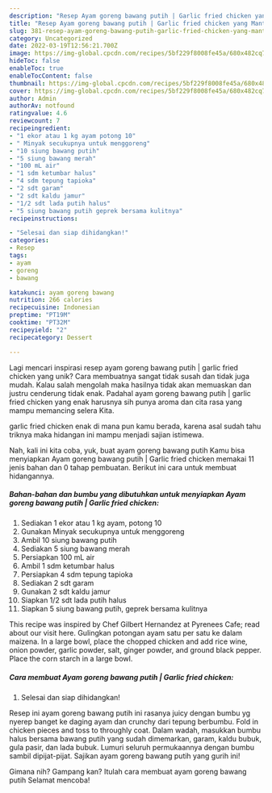 ```yaml
---
description: "Resep Ayam goreng bawang putih | Garlic fried chicken yang Mantap"
title: "Resep Ayam goreng bawang putih | Garlic fried chicken yang Mantap"
slug: 381-resep-ayam-goreng-bawang-putih-garlic-fried-chicken-yang-mantap
category: Uncategorized
date: 2022-03-19T12:56:21.700Z
image: https://img-global.cpcdn.com/recipes/5bf229f8008fe45a/680x482cq70/ayam-goreng-bawang-putih-garlic-fried-chicken-foto-resep-utama.jpg
hideToc: false
enableToc: true
enableTocContent: false
thumbnail: https://img-global.cpcdn.com/recipes/5bf229f8008fe45a/680x482cq70/ayam-goreng-bawang-putih-garlic-fried-chicken-foto-resep-utama.jpg
cover: https://img-global.cpcdn.com/recipes/5bf229f8008fe45a/680x482cq70/ayam-goreng-bawang-putih-garlic-fried-chicken-foto-resep-utama.jpg
author: Admin
authorAv: notfound
ratingvalue: 4.6
reviewcount: 7
recipeingredient:
- "1 ekor atau 1 kg ayam potong 10"
- " Minyak secukupnya untuk menggoreng"
- "10 siung bawang putih"
- "5 siung bawang merah"
- "100 mL air"
- "1 sdm ketumbar halus"
- "4 sdm tepung tapioka"
- "2 sdt garam"
- "2 sdt kaldu jamur"
- "1/2 sdt lada putih halus"
- "5 siung bawang putih geprek bersama kulitnya"
recipeinstructions:

- "Selesai dan siap dihidangkan!"
categories:
- Resep
tags:
- ayam
- goreng
- bawang

katakunci: ayam goreng bawang 
nutrition: 266 calories
recipecuisine: Indonesian
preptime: "PT19M"
cooktime: "PT32M"
recipeyield: "2"
recipecategory: Dessert

---
```





Lagi mencari inspirasi resep ayam goreng bawang putih | garlic fried chicken yang unik? Cara membuatnya sangat tidak susah dan tidak juga mudah. Kalau salah mengolah maka hasilnya tidak akan memuaskan dan justru cenderung tidak enak. Padahal ayam goreng bawang putih | garlic fried chicken yang enak harusnya sih punya aroma dan cita rasa yang mampu memancing selera Kita.




 garlic fried chicken enak di mana pun kamu berada, karena asal sudah tahu triknya maka hidangan ini mampu menjadi sajian istimewa.






Nah, kali ini kita coba, yuk, buat ayam goreng bawang putih  Kamu bisa menyiapkan Ayam goreng bawang putih | Garlic fried chicken memakai 11 jenis bahan dan 0 tahap pembuatan. Berikut ini cara untuk membuat hidangannya.

<!--inarticleads1-->

##### Bahan-bahan dan bumbu yang dibutuhkan untuk menyiapkan Ayam goreng bawang putih | Garlic fried chicken:

1. Sediakan 1 ekor atau 1 kg ayam, potong 10
1. Gunakan  Minyak secukupnya untuk menggoreng
1. Ambil 10 siung bawang putih
1. Sediakan 5 siung bawang merah
1. Persiapkan 100 mL air
1. Ambil 1 sdm ketumbar halus
1. Persiapkan 4 sdm tepung tapioka
1. Sediakan 2 sdt garam
1. Gunakan 2 sdt kaldu jamur
1. Siapkan 1/2 sdt lada putih halus
1. Siapkan 5 siung bawang putih, geprek bersama kulitnya


This recipe was inspired by Chef Gilbert Hernandez at Pyrenees Cafe; read about our visit here. Gulingkan potongan ayam satu per satu ke dalam maizena. In a large bowl, place the chopped chicken and add rice wine, onion powder, garlic powder, salt, ginger powder, and ground black pepper. Place the corn starch in a large bowl. 

<!--inarticleads2-->

##### Cara membuat Ayam goreng bawang putih | Garlic fried chicken:


1. Selesai dan siap dihidangkan!

Resep ini ayam goreng bawang putih ini rasanya juicy dengan bumbu yg nyerep banget ke daging ayam dan crunchy dari tepung berbumbu. Fold in chicken pieces and toss to throughly coat. Dalam wadah, masukkan bumbu halus bersama bawang putih yang sudah dimemarkan, garam, kaldu bubuk, gula pasir, dan lada bubuk. Lumuri seluruh permukaannya dengan bumbu sambil dipijat-pijat. Sajikan ayam goreng bawang putih yang gurih ini! 

Gimana nih? Gampang kan? Itulah cara membuat ayam goreng bawang putih  Selamat mencoba!

